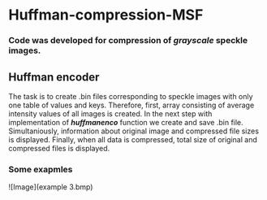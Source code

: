 # Huffman-compression-MSF
### Code was developed for compression of **_grayscale_** speckle images. 
## Huffman encoder
The task is to create .bin files corresponding to speckle images with only one table of values and keys. Therefore, first, array consisting of average intensity values  of all images is created. In the next step with implementation of **_huffmanenco_** function we create and save .bin file. Simultaniously, information about original image and compressed file sizes is displayed. Finally, when all data is compressed, total size of original and compressed files is displayed.
### Some exapmles
![Image](example 3.bmp)
